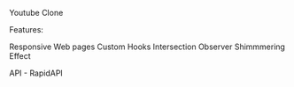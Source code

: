 Youtube Clone



Features:

Responsive Web pages
Custom Hooks
Intersection Observer
Shimmmering Effect


API - RapidAPI

